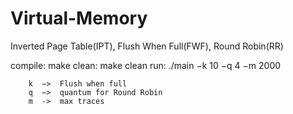 # Virtual-Memory
Inverted Page Table(IPT), Flush When Full(FWF), Round Robin(RR)

compile: make 
clean: make clean
run: ./main −k 10 −q 4 −m 2000

        k  −>  Flush when full
        q  −>  quantum for Round Robin
        m  ->  max traces
